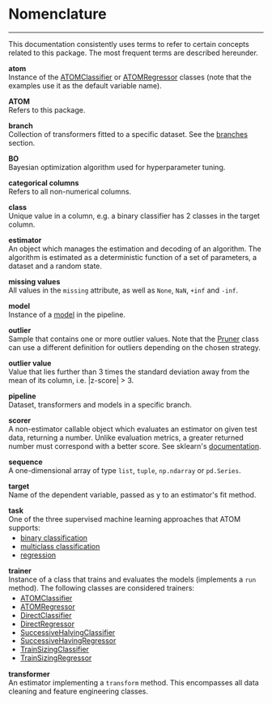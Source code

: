 # Nomenclature
--------------

This documentation consistently uses terms to refer to certain concepts
related to this package. The most frequent terms are described hereunder.

**atom**<br>
Instance of the [ATOMClassifier](../../API/ATOM/atomclassifier) or
 [ATOMRegressor](../../API/ATOM/atomregressor) classes (note that the
examples use it as the default variable name).

**ATOM**<br>
Refers to this package.

**branch**<br>
Collection of transformers fitted to a specific dataset. See
the [branches](../data_pipelines/#branches) section.


**BO**<br>
Bayesian optimization algorithm used for hyperparameter tuning.

**categorical columns**<br>
Refers to all non-numerical columns.

**class**<br>
Unique value in a column, e.g. a binary classifier has 2 classes in the
target column.

**estimator**<br>
An object which manages the estimation and decoding of an algorithm.
The algorithm is estimated as a deterministic function of a set of
parameters, a dataset and a random state.

**missing values**<br>
All values in the `missing` attribute, as well as `None`, `NaN`, `+inf`
and `-inf`.

**model**<br>
Instance of a [model](../models) in the pipeline.


**outlier**<br>
Sample that contains one or more outlier values. Note that the
[Pruner](../../API/data_cleaning/pruner) class can use a different
definition for outliers depending on the chosen strategy.

**outlier value**<br>
Value that lies further than 3 times the standard deviation away
from the mean of its column, i.e. |z-score| > 3.


**pipeline**<br>
Dataset, transformers and models in a specific branch.

**scorer**<br>
A non-estimator callable object which evaluates an estimator on given
test data, returning a number. Unlike evaluation metrics, a greater
returned number must correspond with a better score. See sklearn's
[documentation](https://scikit-learn.org/stable/modules/model_evaluation.html#scoring-parameter).

**sequence**<br>
A one-dimensional array of type `list`, `tuple`, `np.ndarray` or `pd.Series`.

**target**<br>
Name of the dependent variable, passed as y to an estimator's fit method.

**task**<br>
One of the three supervised machine learning approaches that ATOM supports:

<ul style="line-height:1.2em;margin-top:-10px">
<li><a href="https://en.wikipedia.org/wiki/Binary_classification">binary classification</a></li>
<li><a href="https://en.wikipedia.org/wiki/Multiclass_classification">multiclass classification</a></li>
<li><a href="https://en.wikipedia.org/wiki/Regression_analysis">regression</a></li>
</ul>

**trainer**<br>
Instance of a class that trains and evaluates the models (implements a
`run` method). The following classes are considered trainers:

<ul style="line-height:1.2em;margin-top:-10px">
<li><a href="../../API/ATOM/atomclassifier">ATOMClassifier</a></li>
<li><a href="../../API/ATOM/atomregressor">ATOMRegressor</a></li>
<li><a href="../../API/training/directclassifier">DirectClassifier</a></li>
<li><a href="../../API/training/directregressor">DirectRegressor</a></li>
<li><a href="../../API/training/successivehalvingclassifier">SuccessiveHalvingClassifier</a></li>
<li><a href="../../API/training/successivehalvingregressor">SuccessiveHavingRegressor</a></li>
<li><a href="../../API/training/trainsizingclassifier">TrainSizingClassifier</a></li>
<li><a href="../../API/training/trainsizingregressor">TrainSizingRegressor</a></li>
</ul>

**transformer**<br>
An estimator implementing a `transform` method. This encompasses all
 data cleaning and feature engineering classes.
